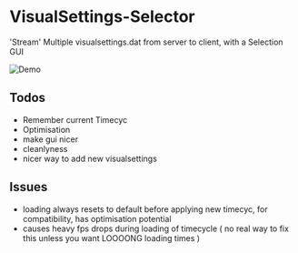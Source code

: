 # VisualSettings-Selector
'Stream' Multiple visualsettings.dat from server to client, with a Selection GUI

![Demo](https://i.imgur.com/S37Hu3M.jpg)


## Todos
- Remember current Timecyc
- Optimisation
- make gui nicer
- cleanlyness
- nicer way to add new visualsettings

## Issues
- loading always resets to default before applying new timecyc, for compatibility, has optimisation potential
- causes heavy fps drops during loading of timecycle ( no real way to fix this unless you want LOOOONG loading times )

